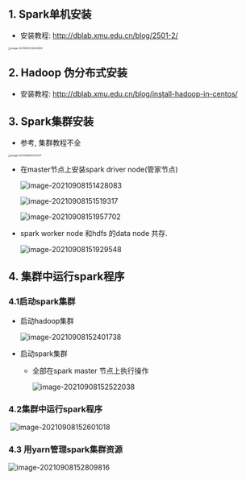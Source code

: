 ## 1. Spark单机安装

- 安装教程: http://dblab.xmu.edu.cn/blog/2501-2/

<img src="https://raw.githubusercontent.com/hellolib/pictures/main/Typora/pic-00-gitee/image-20210907232042850.png" alt="image-20210907232042850" style="zoom:33%;" />

## 2. Hadoop 伪分布式安装

-  安装教程: http://dblab.xmu.edu.cn/blog/install-hadoop-in-centos/

## 3. Spark集群安装

- 参考, 集群教程不全

<img src="https://raw.githubusercontent.com/hellolib/pictures/main/Typora/pic-00-gitee/image-20210908151237427.png" alt="image-20210908151237427" style="zoom:33%;" />

- 在master节点上安装spark driver node(管家节点)

  ![image-20210908151428083](https://raw.githubusercontent.com/hellolib/pictures/main/Typora/pic-00-gitee/image-20210908151428083.png)

  ![image-20210908151519317](https://raw.githubusercontent.com/hellolib/pictures/main/Typora/pic-00-gitee/image-20210908151519317.png)

  ![image-20210908151957702](https://raw.githubusercontent.com/hellolib/pictures/main/Typora/pic-00-gitee/image-20210908151957702.png)

- spark worker node 和hdfs 的data node 共存.

  ![image-20210908151929548](https://raw.githubusercontent.com/hellolib/pictures/main/Typora/pic-00-gitee/image-20210908151929548.png)

## 4. 集群中运行spark程序

### 4.1启动spark集群

- 启动hadoop集群

  ![image-20210908152401738](https://raw.githubusercontent.com/hellolib/pictures/main/Typora/pic-00-gitee/image-20210908152401738.png)

- 启动spark集群

  - 全部在spark master 节点上执行操作

    ![image-20210908152522038](https://raw.githubusercontent.com/hellolib/pictures/main/Typora/pic-00-gitee/image-20210908152522038.png)

### 4.2集群中运行spark程序

​	![image-20210908152601018](https://raw.githubusercontent.com/hellolib/pictures/main/Typora/pic-00-gitee/image-20210908152601018.png)

### 4.3 用yarn管理spark集群资源

![image-20210908152809816](https://raw.githubusercontent.com/hellolib/pictures/main/Typora/pic-00-gitee/image-20210908152809816.png)
